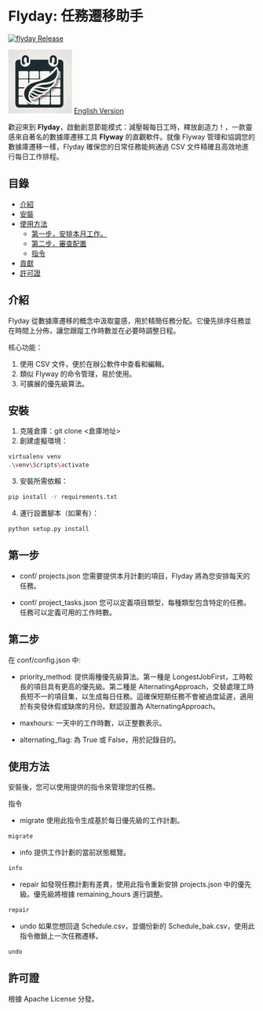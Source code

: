 # Flyday: 任務遷移助手 
[![flyday Release](https://github.com/pigsly/flyday/actions/workflows/release.yml/badge.svg)](https://github.com/pigsly/flyday/actions/workflows/release.yml)

<img title="" src="flyday.png" alt="Flyday Logo" width="130"/> [English Version](/readme.md)

歡迎來到 **Flyday**，啟動創意節能模式：減壓報每日工時，釋放創造力！，一款靈感來自著名的數據庫遷移工具 **Flyway** 的直觀軟件。就像 Flyway 管理和協調您的數據庫遷移一樣，Flyday 確保您的日常任務能夠通過 CSV 文件精確且高效地進行每日工作排程。

## 目錄

- [介紹](#介紹)
- [安裝](#安裝)
- [使用方法](#使用方法)
  - [第一步，安排本月工作。](#第一步)
  - [第二步，審查配置](#第二步)
  - [指令](#指令)
- [貢獻](#貢獻)
- [許可證](#許可證)

## 介紹

Flyday 從數據庫遷移的概念中汲取靈感，用於精簡任務分配。它優先排序任務並在時間上分佈，讓您跟蹤工作時數並在必要時調整日程。

核心功能：

1. 使用 CSV 文件，便於在辦公軟件中查看和編輯。
2. 類似 Flyway 的命令管理，易於使用。
3. 可擴展的優先級算法。

## 安裝

1. 克隆倉庫：git clone <倉庫地址>
2. 創建虛擬環境：
```bash
virtualenv venv
.\venv\Scripts\activate
```
3. 安裝所需依賴：
```bash
pip install -r requirements.txt
```
4. 運行設置腳本（如果有）：
```bash
python setup.py install
```

## 第一步

- conf/ projects.json
您需要提供本月計劃的項目，Flyday 將為您安排每天的任務。

- conf/ project_tasks.json
您可以定義項目類型，每種類型包含特定的任務。任務可以定義可用的工作時數。

## 第二步

在 conf/config.json 中:

- priority_method: 提供兩種優先級算法。第一種是 LongestJobFirst，工時較長的項目具有更高的優先級。第二種是 AlternatingApproach，交替處理工時長短不一的項目集，以生成每日任務。這確保短期任務不會被過度延遲，適用於有突發休假或缺席的月份。默認設置為 AlternatingApproach。

- maxhours: 一天中的工作時數，以正整數表示。

- alternating_flag: 為 True 或 False，用於記錄目的。

## 使用方法

安裝後，您可以使用提供的指令來管理您的任務。

指令

- migrate
使用此指令生成基於每日優先級的工作計劃。

```bash
migrate
```

- info
提供工作計劃的當前狀態概覽。

```bash
info
```

- repair
如發現任務計劃有差異，使用此指令重新安排 projects.json 中的優先級。優先級將根據 remaining_hours 進行調整。

```bash
repair
```

- undo
如果您想回退 Schedule.csv，並備份新的 Schedule_bak.csv，使用此指令撤銷上一次任務遷移。

```bash
undo
```

## 許可證

根據 Apache License 分發。
